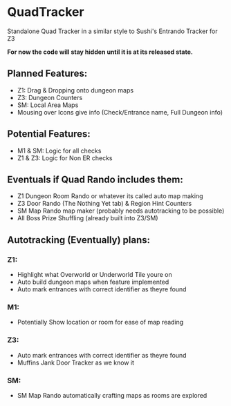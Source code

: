# QuadTracker
Standalone Quad Tracker in a similar style to Sushi's Entrando Tracker for Z3


**For now the code will stay hidden until it is at its released state.**


## Planned Features:
- Z1: Drag & Dropping onto dungeon maps
- Z3: Dungeon Counters
- SM: Local Area Maps
- Mousing over Icons give info (Check/Entrance name, Full Dungeon info)

## Potential Features:
- M1 & SM: Logic for all checks
- Z1 & Z3: Logic for Non ER checks

## Eventuals if Quad Rando includes them:
- Z1 Dungeon Room Rando or whatever its called auto map making
- Z3 Door Rando (The Nothing Yet tab) & Region Hint Counters
- SM Map Rando map maker (probably needs autotracking to be possible)
- All Boss Prize Shuffling (already built into Z3/SM)

## Autotracking (Eventually) plans:

### Z1:
- Highlight what Overworld or Underworld Tile youre on
- Auto build dungeon maps when feature implemented
- Auto mark entrances with correct identifier as theyre found

### M1:
- Potentially Show location or room for ease of map reading

### Z3:
- Auto mark entrances with correct identifier as theyre found
- Muffins Jank Door Tracker as we know it

### SM:
- SM Map Rando automatically crafting maps as rooms are explored
